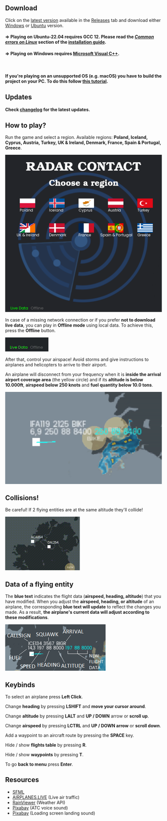 ## Download

Click on the [latest version](https://github.com/Bogdanctx/Radar-Contact/releases/tag/v3.2) available in the [Releases](https://github.com/Bogdanctx/Radar-Contact/releases) tab and 
download either [Windows](https://github.com/Bogdanctx/Radar-Contact/releases/download/v3.2/Radar-Contact_windows.zip) or [Ubuntu](https://github.com/Bogdanctx/Radar-Contact/releases/download/v3.2/Radar-Contact_ubuntu-22.04.zip) version.

#### => Playing on Ubuntu-22.04 requires GCC 12. Please read the <i>[Common errors on Linux](https://github.com/Bogdanctx/Radar-Contact/blob/main/INSTALLATION.md#common-errors-on-linux)</i> section of the [installation guide](./INSTALLATION.md).
#### => Playing on Windows requires [Microsoft Visual C++](https://learn.microsoft.com/en-us/cpp/windows/latest-supported-vc-redist?view=msvc-170#latest-microsoft-visual-c-redistributable-version).

<br>

#### If you're playing on an unsupported OS (e.g. macOS) you have to build the project on your PC. To do this follow [this tutorial](./INSTALLATION.md).

## Updates
#### Check [changelog](./CHANGELOG.md) for the latest updates.

## How to play?

Run the game and select a region. Available regions: <b>Poland, Iceland, Cyprus, Austria, Turkey, UK & Ireland, Denmark,
France, Spain & Portugal, Greece</b>.

![Alt Text](./preview/menu.png)

In case of a missing network connection or if you prefer <b>not to download live data</b>, you can play in <b>Offline mode</b> using 
local data. To achieve this, press the <b>Offline</b> button.

![Alt Text](./preview/live_data.gif)

After that, control your airspace! Avoid storms and give instructions to airplanes and helicopters to arrive to their airport.

An airplane will disconnect from your frequency when it is <b>inside the arrival airport coverage area</b> (the yellow circle)
and if its **altitude is below 10.000ft**, **airspeed below 250 knots** and **fuel quantity below 10.0 tons**.

![Alt Text](./preview/landing.gif)

## Collisions!
Be careful! If 2 flying entities are at the same altitude they'll collide!

![Alt Text](./preview/collision.gif)

## Data of a flying entity

The <b>blue text</b> indicates the flight data (<b>airspeed, heading, altitude</b>) that you have modified. When 
you adjust the <b>airspeed, heading, or altitude</b> of an airplane, the corresponding <b>blue text will update</b> to reflect the changes you made. 
As a result, <b>the airplane's current data will adjust according to these modifications</b>.

![Alt Text](./preview/data_meaning.png)

## Keybinds

To select an airplane press **Left Click**.

Change **heading** by pressing **LSHIFT** and **move your cursor around**.

Change **altitude** by pressing **LALT** and **UP / DOWN** arrow or **scroll up**.

Change **airspeed** by pressing **LCTRL** and **UP / DOWN arrow** or **scroll down**.

Add a waypoint to an aircraft route by pressing the **SPACE** key.

Hide / show **flights table** by pressing **R**.

Hide / show **waypoints** by pressing **T**.

To go **back to menu** press **Enter**.

## Resources

- [SFML](https://github.com/SFML/SFML/tree/2.6.1)
- [AIRPLANES.LIVE](https://airplanes.live/get-started/) (Live air traffic)
- [RainViewer](https://www.rainviewer.com/api.html) (Weather API)
- [Pixabay](https://pixabay.com/sound-effects/search/air-traffic-control/) (ATC voice sound)
- [Pixabay](https://pixabay.com/sound-effects/search/landing/) (Loading screen landing sound)
